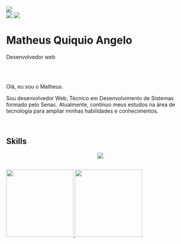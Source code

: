 <img src="https://github.com/user-attachments/assets/612a2303-5890-4798-8af2-8ebc1bdca657"/>

<div> 
  <a href="www.linkedin.com/in/matheusquiquio" target="_blank"><img src="https://img.shields.io/badge/-LinkedIn-%230077B5?style=for-the-badge&logo=linkedin&logoColor=white" target="_blank"></a>
  <a href = "mailto:ma.theus.19969@gmail.com"><img src="https://img.shields.io/badge/-Gmail-%23333?style=for-the-badge&logo=gmail&logoColor=white" target="_blank"></a> 
</div>

<h1 align="left"> Matheus Quiquio Angelo </h1>
    
<div align="left">
<p>Desenvolvedor web</p>
<br>
<br>

</div>









Olá, eu sou o Matheus.

Sou desenvolvedor Web, Técnico em Desenvolvimento de Sistemas formado pelo Senac. Atualmente, continuo meus estudos na área de tecnologia para ampliar minhas habilidades e conhecimentos.


<br/>



<h2>Skills</h2>

<p align="center">
  <a href="https://skillicons.dev">
    <img src="https://skillicons.dev/icons?i=php,java,mysql,javascript,html,css,git" />
  </a>
</p>

##


<div>
<a href = "https://github.com/anuraghazra/github-readme-stats">
  <img  height="180em"  src="https://github-readme-stats.vercel.app/api?username=matheusqq233&show_icons=true&count_private=true&theme=vue-dark"/>
  
  <img height="180em" src="https://github-readme-stats.vercel.app/api/top-langs/?username=matheusqq233&layout=compact&theme=vue-dark"/>
</a>
</div>
